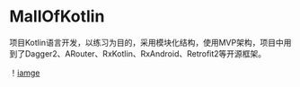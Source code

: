 # MallOfKotlin
项目Kotlin语言开发，以练习为目的，采用模块化结构，使用MVP架构，项目中用到了Dagger2、ARouter、RxKotlin、RxAndroid、Retrofit2等开源框架。

！[iamge](https://github.com/hydcoder/MallOfKotlin/blob/master/preview/module.png)
